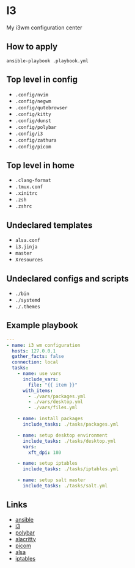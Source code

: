 # I3

My i3wm configuration center

## How to apply

`ansible-playbook .playbook.yml` 

## Top level in config

- `.config/nvim`
- `.config/negwm`
- `.config/qutebrowser`
- `.config/kitty`
- `.config/dunst`
- `.config/polybar`
- `.config/i3`
- `.config/zathura`
- `.config/picom`

## Top level in home
- `.clang-format`
- `.tmux.conf`
- `.xinitrc`
- `.zsh`
- `.zshrc`

## Undeclared templates

- `alsa.conf`
- `i3.jinja`
- `master`
- `Xresources`

## Undeclared configs and scripts

- `./bin`
- `./systemd`
- `./.themes`

## Example playbook

```yaml
---
- name: i3 wm configuration
  hosts: 127.0.0.1
  gather_facts: false
  connection: local
  tasks:
    - name: use vars
      include_vars:
        file: "{{ item }}"
      with_items:
        - ./vars/packages.yml
        - ./vars/desktop.yml
        - ./vars/files.yml

    - name: install packages
      include_tasks: ./tasks/packages.yml

    - name: setup desktop environment
      include_tasks: ./tasks/desktop.yml
      vars:
        xft_dpi: 180

    - name: setup iptables
      include_tasks: ./tasks/iptables.yml

    - name: setup salt master
      include_tasks: ./tasks/salt.yml
```

## Links

- [ansible](https://www.ansible.com/)
- [i3](https://i3wm.org/)
- [polybar](https://polybar.github.io/)
- [alacritty](https://alacritty.org/)
- [picom](https://wiki.archlinux.org/title/Picom)
- [alsa](https://wiki.archlinux.org/title/Advanced_Linux_Sound_Architecture)
- [iptables](https://wiki.archlinux.org/title/Iptables)
